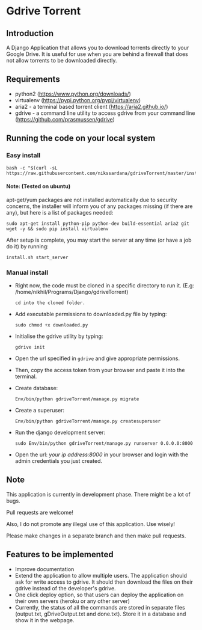 # Gdrive Torrent

## Introduction
A Django Application that allows you to download torrents directly to your Google Drive. It is useful for use when you are behind a firewall that does not allow torrents to be downloaded directly.

## Requirements
- python2 (https://www.python.org/downloads/)  
- virtualenv (https://pypi.python.org/pypi/virtualenv)
- aria2 - a terminal based torrent client (https://aria2.github.io/)
- gdrive - a command line utility to access gdrive from your command line (https://github.com/prasmussen/gdrive)

## Running the code on your local system

### Easy install

```
bash -c "$(curl -sL https://raw.githubusercontent.com/nikssardana/gdriveTorrent/master/install.sh)"
```

#### Note: (Tested on ubuntu)

apt-get/yum packages are not installed automatically due to security concerns, the installer will inform you of any packages missing (if there are any), but here is a list of packages needed:
```
sudo apt-get install python-pip python-dev build-essential aria2 git wget -y && sudo pip install virtualenv
```

After setup is complete, you may start the server at any time (or have a job do it) by running:

```
install.sh start_server
```

### Manual install

- Right now, the code must be cloned in a specific directory to run it. (E.g: /home/nikhil/Programs/Django/gdriveTorrent)

    `cd into the cloned folder.`
- Add executable permissions to downloaded.py file by typing:

    `sudo chmod +x downloaded.py`

- Initialise the gdrive utility by typing:

    `gdrive init`

- Open the url specified in `gdrive` and give appropriate permissions.

- Then, copy the access token from your browser and paste it into the terminal.

- Create database:

    `Env/bin/python gdriveTorrent/manage.py migrate`

- Create a superuser:

    `Env/bin/python gdriveTorrent/manage.py createsuperuser`

- Run the django development server:

    `sudo Env/bin/python gdriveTorrent/manage.py runserver 0.0.0.0:8000`

- Open the url: *your ip address:8000* in your browser and login with the admin credentials you just created.

## Note
This application is currently in development phase. There might be a lot of bugs.

Pull requests are welcome!

Also, I do not promote any illegal use of this application. Use wisely!



Please make changes in a separate branch and then make pull requests.

## Features to be implemented
- Improve documentation
- Extend the application to allow multiple users. The application should ask for write access to gdrive. It should then download the files on their gdrive instead of the developer's gdrive.
- One click deploy option, so that users can deploy the application on their own servers (heroku or any other server)
- Currently, the status of all the commands are stored in separate files (output.txt, gDriveOutput.txt and done.txt). Store it in a database and show it in the webpage.
